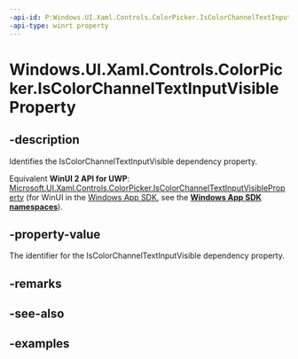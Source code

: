 ```yaml
---
-api-id: P:Windows.UI.Xaml.Controls.ColorPicker.IsColorChannelTextInputVisibleProperty
-api-type: winrt property
---
```


<!-- Property syntax.
public DependencyProperty IsColorChannelTextInputVisibleProperty { get; }
-->

# Windows.UI.Xaml.Controls.ColorPicker.IsColorChannelTextInputVisibleProperty

## -description

Identifies the IsColorChannelTextInputVisible dependency property.

Equivalent **WinUI 2 API for UWP**: [Microsoft.UI.Xaml.Controls.ColorPicker.IsColorChannelTextInputVisibleProperty](/windows/winui/api/microsoft.ui.xaml.controls.colorpicker.iscolorchanneltextinputvisibleproperty) (for WinUI in the [Windows App SDK](/windows/apps/windows-app-sdk/), see the **[Windows App SDK namespaces](/windows/windows-app-sdk/api/winrt/)**).

## -property-value

The identifier for the IsColorChannelTextInputVisible dependency property.

## -remarks

## -see-also

## -examples

